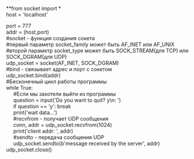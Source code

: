 **from socket import *  
host = 'localhost'

port = 777  
addr = (host,port)  
#socket - функция создания сокета  
#первый параметр socket_family может быть AF_INET или AF_UNIX  
#второй параметр socket_type может быть SOCK_STREAM(для TCP) или SOCK_DGRAM(для UDP)  
udp_socket = socket(AF_INET, SOCK_DGRAM)  
#bind - связывает адрес и порт с сокетом  
udp_socket.bind(addr)  
#Бесконечный цикл работы программы  
while True:  
&nbsp;&nbsp;&nbsp;&nbsp;&nbsp;#Если мы захотели выйти из программы   
&nbsp;&nbsp;&nbsp;&nbsp;&nbsp;question = input('Do you want to quit? y\\n: ')    
&nbsp;&nbsp;&nbsp;&nbsp;&nbsp;if question == 'y': break   
&nbsp;&nbsp;&nbsp;&nbsp;&nbsp;print('wait data...')   
&nbsp;&nbsp;&nbsp;&nbsp;&nbsp;#recvfrom - получает UDP сообщения   
&nbsp;&nbsp;&nbsp;&nbsp;&nbsp;conn, addr = udp_socket.recvfrom(1024)   
&nbsp;&nbsp;&nbsp;&nbsp;&nbsp;print('client addr: ', addr)  
&nbsp;&nbsp;&nbsp;&nbsp;&nbsp;#sendto - передача сообщения UDP  
&nbsp;&nbsp;&nbsp;&nbsp;&nbsp;udp_socket.sendto(b'message received by the server', addr)    
udp_socket.close()

